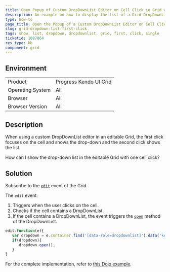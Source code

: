 ```yaml
---
title: Open Popup of Custom DropDownList Editor on Cell Click in Grid with Batch Editing
description: An example on how to display the list of a Grid DropDownList with one click instead of two.
type: how-to
page_title: Open the Popup of a Custom DropDownList Editor on Cell Click in Batch Editing | Kendo UI Grid for jQuery
slug: grid-dropdown-list-first-click
tags: show, list, dropdown, dropdownlist, grid, first, click, single
ticketid: 1087864
res_type: kb
component: grid
---
```


## Environment

<table>
 <tr>
  <td>Product</td>
  <td>Progress Kendo UI Grid</td>
 </tr>
 <tr>
  <td>Operating System</td>
  <td>All</td>
 </tr>
 <tr>
  <td>Browser</td>
  <td>All</td>
 </tr>
 <tr>
  <td>Browser Version</td>
  <td>All</td>
 </tr>
</table>

## Description

When using a custom DropDownList editor in an editable Grid, the first click focuses on the cell and shows the drop-down and the second click shows the list.

How can I show the drop-down list in the editable Grid with one cell click?

## Solution

Subscribe to the [`edit`](https://docs.telerik.com/kendo-ui/api/javascript/ui/grid/events/edit) event of the Grid.

The `edit` event:
1. Triggers when the user clicks on the cell.
1. Checks if the cell contains a DropDownList.
1. If the cell contains a DropDownList, the event triggers the [`open`](https://docs.telerik.com/kendo-ui/api/javascript/ui/dropdownlist/methods/open) method of the DropDownList.

```javascript
edit:function(e){
   var dropdown = e.container.find('[data-role=dropdownlist]').data('kendoDropDownList');
   if(dropdown){
      dropdown.open();
   }
}
```

For the complete implementation, refer to [this Dojo example](http://dojo.telerik.com/OWIGe).
